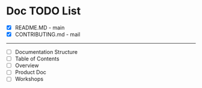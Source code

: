 # Doc TODO List
- [x] README.MD - main
- [x] CONTRIBUTING.md - mail

---

- [ ] Documentation Structure
- [ ] Table of Contents
- [ ] Overview
- [ ] Product Doc
- [ ] Workshops
